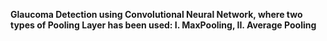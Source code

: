 
 **Glaucoma Detection using Convolutional Neural Network, where two types of Pooling Layer has been used: I. MaxPooling, II. Average Pooling**
